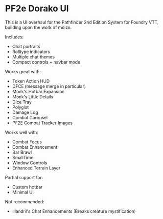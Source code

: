 # PF2e Dorako UI

This is a UI overhaul for the Pathfinder 2nd Edition System for Foundry VTT, building upon the work of mdizo.

Includes:

- Chat portraits
- Rolltype indicators
- Multiple chat themes
- Compact controls + navbar mode

Works great with:

- Token Action HUD
- DFCE (message merge in particular)
- Monk's Hotbar Expansion
- Monk's Little Details
- Dice Tray
- Polyglot
- Damage Log
- Combat Carousel
- PF2E Combat Tracker Images

Works well with:

- Combat Focus
- Combat Enhancement
- Bar Brawl
- SmallTime
- Window Controls
- Enhanced Terrain Layer

Partial support for:

- Custom hotbar
- Minimal UI

Not recommended:

- Illandril's Chat Enhancements (Breaks creature mystification)
